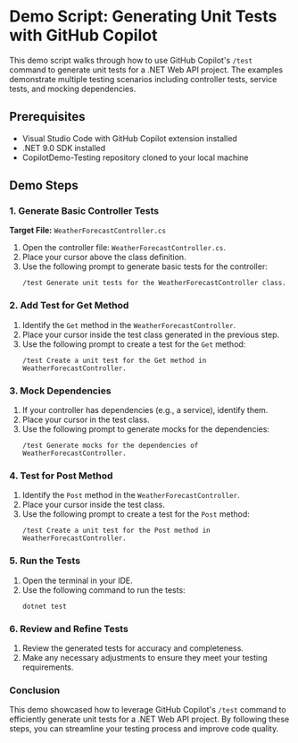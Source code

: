 # Demo Script: Generating Unit Tests with GitHub Copilot

This demo script walks through how to use GitHub Copilot's `/test` command to generate unit tests for a .NET Web API project. The examples demonstrate multiple testing scenarios including controller tests, service tests, and mocking dependencies.

## Prerequisites

- Visual Studio Code with GitHub Copilot extension installed
- .NET 9.0 SDK installed
- CopilotDemo-Testing repository cloned to your local machine

## Demo Steps

### 1. Generate Basic Controller Tests

**Target File:** `WeatherForecastController.cs`

1. Open the controller file: `WeatherForecastController.cs`.
2. Place your cursor above the class definition.
3. Use the following prompt to generate basic tests for the controller:
   ```
   /test Generate unit tests for the WeatherForecastController class.
   ```

### 2. Add Test for Get Method

1. Identify the `Get` method in the `WeatherForecastController`.
2. Place your cursor inside the test class generated in the previous step.
3. Use the following prompt to create a test for the `Get` method:
   ```
   /test Create a unit test for the Get method in WeatherForecastController.
   ```

### 3. Mock Dependencies

1. If your controller has dependencies (e.g., a service), identify them.
2. Place your cursor in the test class.
3. Use the following prompt to generate mocks for the dependencies:
   ```
   /test Generate mocks for the dependencies of WeatherForecastController.
   ```

### 4. Test for Post Method

1. Identify the `Post` method in the `WeatherForecastController`.
2. Place your cursor inside the test class.
3. Use the following prompt to create a test for the `Post` method:
   ```
   /test Create a unit test for the Post method in WeatherForecastController.
   ```

### 5. Run the Tests

1. Open the terminal in your IDE.
2. Use the following command to run the tests:
   ```
   dotnet test
   ```

### 6. Review and Refine Tests

1. Review the generated tests for accuracy and completeness.
2. Make any necessary adjustments to ensure they meet your testing requirements.

### Conclusion

This demo showcased how to leverage GitHub Copilot's `/test` command to efficiently generate unit tests for a .NET Web API project. By following these steps, you can streamline your testing process and improve code quality.